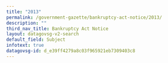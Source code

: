 ```yaml
---
title: "2013"
permalink: /government-gazette/bankruptcy-act-notice/2013/
description: ""
third_nav_title: Bankruptcy Act Notice
layout: datagovsg-v2-search
default_field: Subject
infotext: true
datagovsg-id: d_e39ff4279a8c03f965921eb7309403c8
---
```

